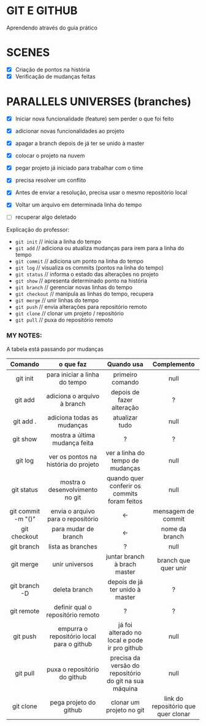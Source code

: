 # GIT E GITHUB

Aprendendo através do guia prático

# SCENES

- [X] Criação de pontos na história
- [X] Verificação de mudanças feitas

# PARALLELS UNIVERSES (branches)
- [X] Iniciar nova funcionalidade (feature) sem perder o que foi feito
- [X] adicionar novas funcionalidades ao projeto
- [X] apagar a branch depois de já ter se unido à master

- [X] colocar o projeto na nuvem

- [X] pegar projeto já iniciado para trabalhar com o time
- [X] precisa resolver um conflito

- [X] Antes de enviar a resolução, precisa usar o mesmo repositório local

- [X] Voltar um arquivo em determinada linha do tempo
- [ ] recuperar algo deletado


Explicação do professor:
* `git init` // inicia a linha do tempo
* `git add` // adiciona ou atualiza mudanças para irem para a linha do tempo
* `git commit` // adiciona um ponto na linha do tempo 
* `git log` // visualiza os commits (pontos na linha do tempo)
* `git status` // informa o estado das alterações no projeto
* `git show` // apresenta determinado ponto na história
* `git branch` // gerenciar novas linhas do tempo
* `git checkout` // manipula as linhas do tempo, recupera
* `git merge` // unir linhas do tempo
* `git push` // envia alterações para repositório remoto
* `git clone` // clonar um projeto / repositório
* `git pull` // puxa do repositório remoto

### MY NOTES:

A tabela está passando por mudanças

Comando | o que faz | Quando usa | Complemento
:---: | :---: | :---: | :---:
git init | para iniciar a linha do tempo | primeiro comando | null
git add | adiciona o arquivo à branch | depois de fazer alteração | ?
git add . | adiciona todas as mudanças | atualizar tudo | null
git show | mostra a última mudança feita | ? | ?
git log | ver os pontos na história do projeto | ver a linha do tempo de mudanças | null
git status | mostra o desenvolvimento no git | quando quer conferir os commits foram feitos | null
git commit -m "()"| envia o arquivo para o repositório | <- | mensagem de commit
git checkout | para mudar de branch | <- | nome da branch
git branch | lista as branches | ? | null
git merge | unir universos | juntar branch à brach master | branch que quer unir
git branch -D | deleta branch | depois de já ter unido à master | ?
git remote | definir qual o repositório remoto | ? | ?
git push | empurra o repositório local para o github | já foi alterado no local e pode ir pro github | null
git pull | puxa o repositório do github | precisa da versão do repositório do git na sua máquina | null
git clone | pega projeto do github | clonar um projeto no git | link do repositório que quer clonar
